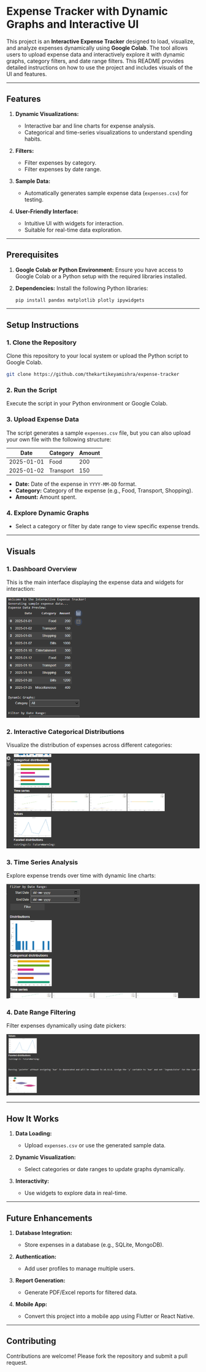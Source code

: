 # Expense Tracker with Dynamic Graphs and Interactive UI

This project is an **Interactive Expense Tracker** designed to load, visualize, and analyze expenses dynamically using **Google Colab**. The tool allows users to upload expense data and interactively explore it with dynamic graphs, category filters, and date range filters. This README provides detailed instructions on how to use the project and includes visuals of the UI and features.

---

## Features

1. **Dynamic Visualizations:**
   - Interactive bar and line charts for expense analysis.
   - Categorical and time-series visualizations to understand spending habits.

2. **Filters:**
   - Filter expenses by category.
   - Filter expenses by date range.

3. **Sample Data:**
   - Automatically generates sample expense data (`expenses.csv`) for testing.

4. **User-Friendly Interface:**
   - Intuitive UI with widgets for interaction.
   - Suitable for real-time data exploration.

---

## Prerequisites

1. **Google Colab or Python Environment:** Ensure you have access to Google Colab or a Python setup with the required libraries installed.
2. **Dependencies:** Install the following Python libraries:

   ```bash
   pip install pandas matplotlib plotly ipywidgets
   ```

---

## Setup Instructions

### 1. Clone the Repository
Clone this repository to your local system or upload the Python script to Google Colab.

```bash
git clone https://github.com/thekartikeyamishra/expense-tracker
```

### 2. Run the Script
Execute the script in your Python environment or Google Colab.

### 3. Upload Expense Data
The script generates a sample `expenses.csv` file, but you can also upload your own file with the following structure:

| Date       | Category       | Amount |
|------------|----------------|--------|
| 2025-01-01 | Food           | 200    |
| 2025-01-02 | Transport      | 150    |

- **Date:** Date of the expense in `YYYY-MM-DD` format.
- **Category:** Category of the expense (e.g., Food, Transport, Shopping).
- **Amount:** Amount spent.

### 4. Explore Dynamic Graphs
- Select a category or filter by date range to view specific expense trends.

---

## Visuals

### **1. Dashboard Overview**
This is the main interface displaying the expense data and widgets for interaction:

![Dashboard Overview](./assets/mkml.PNG)

### **2. Interactive Categorical Distributions**
Visualize the distribution of expenses across different categories:

![Categorical Distributions](./assets/000.PNG)

### **3. Time Series Analysis**
Explore expense trends over time with dynamic line charts:

![Time Series](./assets/ww.PNG)

### **4. Date Range Filtering**
Filter expenses dynamically using date pickers:

![Date Range Filtering](./assets/89.PNG)

---

## How It Works

1. **Data Loading:**
   - Upload `expenses.csv` or use the generated sample data.

2. **Dynamic Visualization:**
   - Select categories or date ranges to update graphs dynamically.

3. **Interactivity:**
   - Use widgets to explore data in real-time.

---

## Future Enhancements

1. **Database Integration:**
   - Store expenses in a database (e.g., SQLite, MongoDB).

2. **Authentication:**
   - Add user profiles to manage multiple users.

3. **Report Generation:**
   - Generate PDF/Excel reports for filtered data.

4. **Mobile App:**
   - Convert this project into a mobile app using Flutter or React Native.

---

## Contributing

Contributions are welcome! Please fork the repository and submit a pull request.



